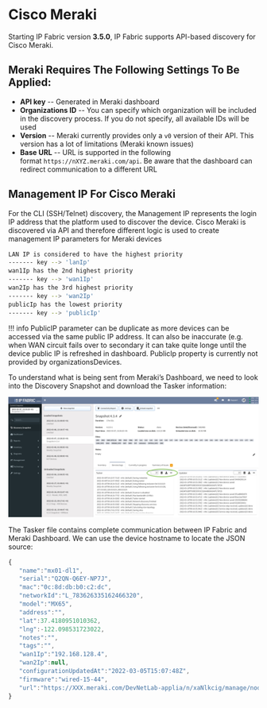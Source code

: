 # Cisco Meraki

Starting IP Fabric version **3.5.0**, IP Fabric supports API-based discovery for Cisco Meraki.

## Meraki Requires The Following Settings To Be Applied:

- **API key** -- Generated in Meraki dashboard
- **Organizations ID** -- You can specify which organization will be included in the discovery process. If you do not specify, all available IDs will be used
- **Version** -- Meraki currently provides only a `v0` version of their API. This version has a lot of limitations (Meraki known issues)
- **Base URL** -- URL is supported in the following format `https://nXYZ.meraki.com/api`. Be aware that the dashboard can redirect communication to a different URL

## Management IP For Cisco Meraki

For the CLI (SSH/Telnet) discovery, the Management IP represents the login IP address that the platform used to discover the device. Cisco Meraki is discovered via API and therefore different logic is used to create management IP parameters for Meraki devices

``` bash
LAN IP is considered to have the highest priority
------- key --> 'lanIp'
wan1Ip has the 2nd highest priority
------- key --> 'wan1Ip'
wan2Ip has the 3rd highest priority
------- key --> 'wan2Ip'
publicIp has the lowest priority
------- key --> 'publicIp'
```

!!! info
    PublicIP parameter can be duplicate as more devices can be accessed via the same public IP address. It can also be inaccurate (e.g. when WAN circuit fails over to secondary it can take quite longe until the device public IP is refreshed in dashboard. PublicIp property is currently not provided by organizationsDevices.

To understand what is being sent from Meraki’s Dashboard, we need to look into the Discovery Snapshot and download the Tasker information:

![discovery snapshot](discovery_snapshot.png)

The Tasker file contains complete communication between IP Fabric and Meraki Dashboard. We can use the device hostname to locate the JSON source:

``` js
{
   "name":"mx01-dl1",
   "serial":"Q2QN-Q6EY-NP7J",
   "mac":"0c:8d:db:b0:c2:dc",
   "networkId":"L_783626335162466320",
   "model":"MX65",
   "address":"",
   "lat":37.4180951010362,
   "lng":-122.098531723022,
   "notes":"",
   "tags":"",
   "wan1Ip":"192.168.128.4",
   "wan2Ip":null,
   "configurationUpdatedAt":"2022-03-05T15:07:48Z",
   "firmware":"wired-15-44",
   "url":"https://XXX.meraki.com/DevNetLab-applia/n/xaNlkcig/manage/nodes/new_list/456789654858"
}
```
